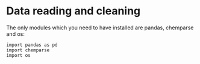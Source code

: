 # Data reading and cleaning

The only modules which you need to have installed are pandas, chemparse and os:

```
import pandas as pd
import chemparse
import os
```
